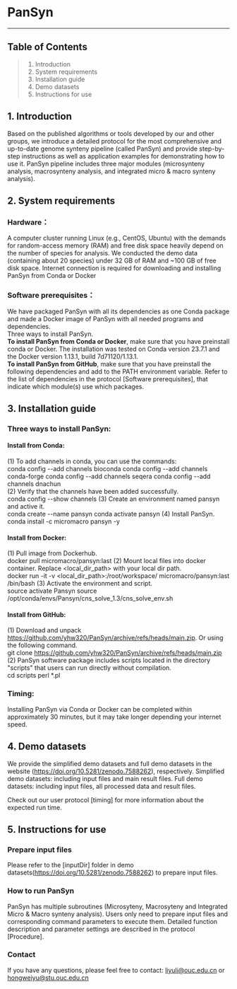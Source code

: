 # PanSyn

--------------------------
Table of Contents
--------------------------
> 1. Introduction
> 2. System requirements
> 3. Installation guide
> 4. Demo datasets
> 5. Instructions for use


## 1. Introduction
Based on the published algorithms or tools developed by our and other groups, we introduce a detailed protocol for the most comprehensive and up-to-date genome synteny pipeline (called PanSyn) and provide step-by-step instructions as well as application examples for demonstrating how to use it. PanSyn pipeline includes three major modules (microsynteny analysis, macrosynteny analysis, and integrated micro & macro synteny analysis). 


## 2. System requirements
### Hardware：
A computer cluster running Linux (e.g., CentOS, Ubuntu) with the demands for random-access memory (RAM) and free disk space heavily depend on the number of species for analysis. We conducted the demo data (containing about 20 species) under 32 GB of RAM and ~100 GB of free disk space. Internet connection is required for downloading and installing PanSyn from Conda or Docker

### Software prerequisites：
We have packaged PanSyn with all its dependencies as one Conda package and made a Docker image of PanSyn with all needed programs and dependencies.<br>Three ways to install PanSyn.<br>**To install PanSyn from Conda or Docker**, make sure that you have preinstall conda or Docker. The installation was tested on Conda version 23.7.1 and the Docker version 1.13.1, build 7d71120/1.13.1.<br>**To install PanSyn from GitHub**, make sure that you have preinstall the following dependencies and add to the PATH environment variable. Refer to the list of dependencies in the protocol [Software prerequisites], that indicate which module(s) use which packages.


## 3. Installation guide
### Three ways to install PanSyn:
#### Install from Conda:
(1) To add channels in conda, you can use the commands:<br>
    conda config --add channels bioconda
	conda config --add channels conda-forge
	conda config --add channels seqera
	conda config --add channels dnachun     
(2) Verify that the channels have been added successfully.<br>
	conda config --show channels
(3) Create an environment named pansyn and active it.<br>
	conda create --name pansyn
	conda activate pansyn
(4) Install PanSyn.<br>
	conda install -c micromacro pansyn -y

#### Install from Docker:
(1) Pull image from Dockerhub.<br>
docker pull micromacro/pansyn:last
(2) Mount local files into docker container. Replace <local_dir_path> with your local dir path.<br>
docker run -it -v <local_dir_path>:/root/workspace/ micromacro/pansyn:last /bin/bash
(3) Activate the environment and script.<br>
source activate Pansyn
source /opt/conda/envs/Pansyn/cns_solve_1.3/cns_solve_env.sh

#### Install from GitHub:
(1) Download and unpack https://github.com/yhw320/PanSyn/archive/refs/heads/main.zip. Or using the following command.<br>
git clone https://github.com/yhw320/PanSyn/archive/refs/heads/main.zip
(2) PanSyn software package includes scripts located in the directory "scripts" that users can run directly without compilation.<br>
cd scripts
perl *.pl
       
### Timing: 
Installing PanSyn via Conda or Docker can be completed within approximately 30 minutes, but it may take longer depending your internet speed.

## 4. Demo datasets
We provide the simplified demo datasets and full demo datasets in the website (https://doi.org/10.5281/zenodo.7588262), respectively.
Simplified demo datasets: including input files and main result files.
Full demo datasets: including input files, all processed data and result files.

Check out our user protocol [timing] for more information about the expected run time.

## 5. Instructions for use
### Prepare input files
Please refer to the [inputDir] folder in demo datasets(https://doi.org/10.5281/zenodo.7588262) to prepare input files.

### How to run PanSyn
PanSyn has multiple subroutines (Microsyteny, Macrosyteny and Integrated Micro & Macro synteny analysis). Users only need to prepare input files and corresponding command parameters to execute them. 
Detailed function description and parameter settings are described in the protocol [Procedure]. 

### Contact
If you have any questions, please feel free to contact: liyuli@ouc.edu.cn or hongweiyu@stu.ouc.edu.cn
